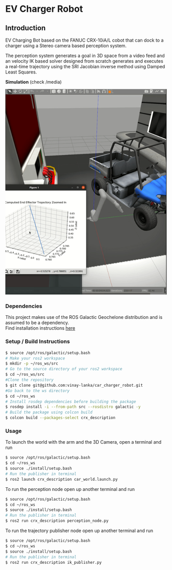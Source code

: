 # EV Charger Robot

## Introduction

EV Charging Bot based on the FANUC CRX-10iA/L cobot that can dock to a charger using a Stereo camera based
perception system.

The perception system generates a goal in 3D space from a video feed and an velocity IK based solver designed from scratch
generates and executes a real-time trajectory using the SRI Jacobian inverse method using Damped Least Squares.

**Simulation** (check /media)

![gif of implementation](./media/sim.gif)


### Dependencies
This project makes use of the ROS Galactic Geochelone distribution and is assumed to be a dependency. <br>
Find installation instructions [here](https://docs.ros.org/en/galacticInstallation.html)

### Setup / Build Instructions

```bash
$ source /opt/ros/galactic/setup.bash
# Make your ros2 workspace
$ mkdir -p ~/ros_ws/src
# Go to the source directory of your ros2 workspace
$ cd ~/ros_ws/src
#Clone the repository
$ git clone git@github.com:vinay-lanka/car_charger_robot.git
#Go back to the ws directory
$ cd ~/ros_ws
# Install rosdep dependencies before building the package
$ rosdep install -i --from-path src --rosdistro galactic -y
# Build the package using colcon build
$ colcon build --packages-select crx_description
```

### Usage

To launch the world with the arm and the 3D Camera, open a terminal and run
```bash
$ source /opt/ros/galactic/setup.bash
$ cd ~/ros_ws
$ source ./install/setup.bash
# Run the publisher in terminal
$ ros2 launch crx_description car_world.launch.py
```
To run the perception node open up another terminal and run
```bash
$ source /opt/ros/galactic/setup.bash
$ cd ~/ros_ws
$ source ./install/setup.bash
# Run the publisher in terminal
$ ros2 run crx_description perception_node.py
```
To run the trajectory publisher node open up another terminal and run
```bash
$ source /opt/ros/galactic/setup.bash
$ cd ~/ros_ws
$ source ./install/setup.bash
# Run the publisher in terminal
$ ros2 run crx_description ik_publisher.py
```
